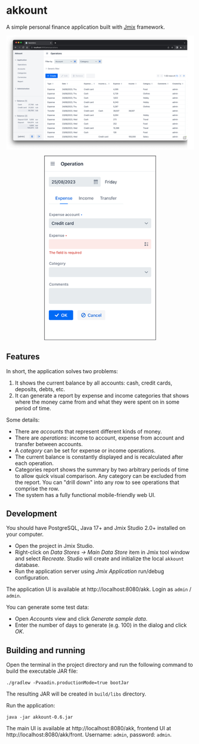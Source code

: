 # akkount

A simple personal finance application built with [Jmix](https://jmix.io) framework.

![desktop-ui](img/ops-desktop.png)

<p align="center">
    <img src="img/ops-mobile.png" width="300" alt="mobile"/>
</p>


## Features

In short, the application solves two problems:
 1. It shows the current balance by all accounts: cash, credit cards, deposits, debts, etc.
 2. It can generate a report by expense and income categories that shows where the money came from and what they were spent on in some period of time.

Some details:
* There are _accounts_ that represent different kinds of money.
* There are _operations_: income to account, expense from account and transfer between accounts.
* A _category_ can be set for expense or income operations.
* The current balance is constantly displayed and is recalculated after each operation.
* Categories report shows the summary by two arbitrary periods of time to allow quick visual comparison. Any category can be excluded from the report. You can "drill down" into any row to see operations that comprise the row.
* The system has a fully functional mobile-friendly web UI. 

## Development

You should have PostgreSQL, Java 17+ and Jmix Studio 2.0+ installed on your computer.

- Open the project in Jmix Studio. 
- Right-click on _Data Stores → Main Data Store_ item in Jmix tool window and select _Recreate_. Studio will create and initialize the local `akkount` database.
- Run the application server using *Jmix Application* run/debug configuration.

The application UI is available at http://localhost:8080/akk. Login as `admin` / `admin`. 

You can generate some test data:

- Open _Accounts_ view and click _Generate sample data_.
- Enter the number of days to generate (e.g. 100) in the dialog and click _OK_.

## Building and running

Open the terminal in the project directory and run the following command to build the executable JAR file:

```
./gradlew -Pvaadin.productionMode=true bootJar 
```

The resulting JAR will be created in `build/libs` directory.

Run the application:

```
java -jar akkount-0.6.jar
```

The main UI is available at http://localhost:8080/akk, frontend UI at http://localhost:8080/akk/front. Username: `admin`, password: `admin`.
